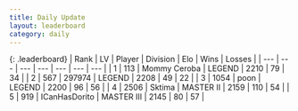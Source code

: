 ```yaml
---
title: Daily Update
layout: leaderboard
category: daily
---
```


{: .leaderboard}
| Rank | LV | Player | Division | Elo | Wins | Losses |
| --- | --- | --- | --- | --- | --- | --- |
| <span data-change="0">1</span> | 113 | <span title="ID: 748055">Mommy Ceroba</span> | LEGEND | <span data-change="10">2210</span> | <span data-change="3">79</span> | <span data-change="1">34</span> |
| <span data-change="3">2</span> | 567 | <span title="ID: 544038">297974</span> | LEGEND | <span data-change="80">2208</span> | <span data-change="9">49</span> | <span data-change="1">22</span> |
| <span data-change="-1">3</span> | 1054 | <span title="ID: 540690">poon</span> | LEGEND | <span data-change="35">2200</span> | <span data-change="15">96</span> | <span data-change="9">56</span> |
| <span data-change="2">4</span> | 2506 | <span title="ID: 353063">Sktima</span> | MASTER II | <span data-change="32">2159</span> | <span data-change="7">110</span> | <span data-change="3">54</span> |
| <span data-change="13">5</span> | 919 | <span title="ID: 415713">ICanHasDorito</span> | MASTER III | <span data-change="103">2145</span> | <span data-change="13">80</span> | <span data-change="3">57</span> |